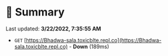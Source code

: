 # 📖 Summary
Last updated: **3/22/2022, 7:35:55 AM**

- `GET` [https://Bhadwa-sala.toxicblte.repl.co](https://Bhadwa-sala.toxicblte.repl.co) - **Down** (189ms)
